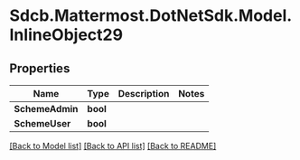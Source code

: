 # Sdcb.Mattermost.DotNetSdk.Model.InlineObject29
## Properties

Name | Type | Description | Notes
------------ | ------------- | ------------- | -------------
**SchemeAdmin** | **bool** |  | 
**SchemeUser** | **bool** |  | 

[[Back to Model list]](../README.md#documentation-for-models) [[Back to API list]](../README.md#documentation-for-api-endpoints) [[Back to README]](../README.md)


